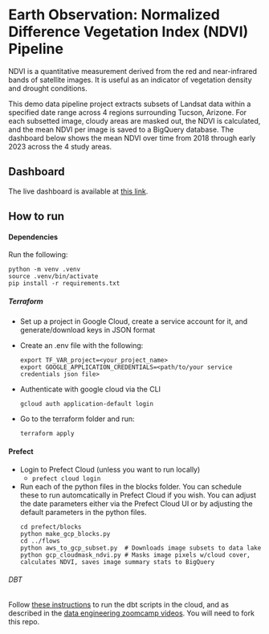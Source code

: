 # Earth Observation: Normalized Difference Vegetation Index (NDVI) Pipeline

NDVI is a quantitative measurement derived from the red and near-infrared bands of satellite images.  It is useful as an indicator of vegetation density and drought conditions.

This demo data pipeline project extracts subsets of Landsat data within a specified date range across 4 regions surrounding Tucson, Arizone.  For each subsetted image, cloudy areas are masked out, the NDVI is calculated, and the mean NDVI per image is saved to a BigQuery database.
The dashboard below shows the mean NDVI over time from 2018 through early 2023 across the 4 study areas.

## Dashboard

The live dashboard is available at [this link](https://lookerstudio.google.com/reporting/f519ed16-b314-4720-a1e8-0bebc3724295).

## How to run

#### Dependencies
Run the following:

```
python -m venv .venv
source .venv/bin/activate
pip install -r requirements.txt
```

##### Terraform
- Set up a project in Google Cloud, create a service account for it, and generate/download keys in JSON format
  
- Create an .env file with the following:
   ```
   export TF_VAR_project=<your_project_name>
   export GOOGLE_APPLICATION_CREDENTIALS=<path/to/your service credentials json file>
   ```
- Authenticate with google cloud via the CLI
  ```
  gcloud auth application-default login
  ```  

- Go to the terraform folder and run:
  ```
  terraform apply
  ```

#### Prefect
- Login to Prefect Cloud (unless you want to run locally)
  - ```prefect cloud login``` 
- Run each of the python files in the blocks folder.  You can schedule these to run automcatically in Prefect Cloud if you wish. You can adjust the date parameters either via the Prefect Cloud UI or by adjusting the default parameters in the python files.
   ```
   cd prefect/blocks
   python make_gcp_blocks.py
   cd ../flows
   python aws_to_gcp_subset.py  # Downloads image subsets to data lake
   python gcp_cloudmask_ndvi.py # Masks image pixels w/cloud cover, calculates NDVI, saves image summary stats to BigQuery
   ```

###### DBT
Follow [these instructions](https://docs.getdbt.com/docs/quickstarts/dbt-cloud/bigquery#connect-dbt-cloud-to-bigquery) to run the dbt scripts in the cloud, and as described in the [data engineering zoomcamp videos](https://github.com/DataTalksClub/data-engineering-zoomcamp/tree/main/week_4_analytics_engineering#deploying-a-dbt-project).  You will need to fork this repo.
